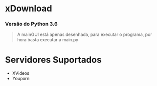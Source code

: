 # xDownload
### Versão do Python 3.6
>A mainGUI está apenas desenhada, para executar o programa, por hora basta executar a main.py
# Servidores Suportados
- XVideos
- Youporn